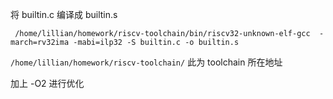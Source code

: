 将 builtin.c 编译成 builtin.s

` /home/lillian/homework/riscv-toolchain/bin/riscv32-unknown-elf-gcc  -march=rv32ima -mabi=ilp32 -S builtin.c -o builtin.s`

`/home/lillian/homework/riscv-toolchain/` 此为 toolchain 所在地址

加上 -O2 进行优化